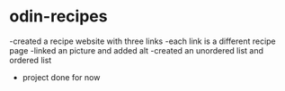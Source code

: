# odin-recipes
-created a recipe website with three links
-each link is a different recipe page
-linked an picture and added alt 
-created an unordered list and ordered list 
- project done for now
